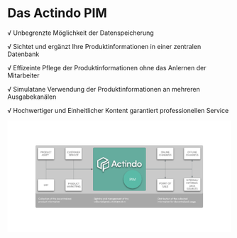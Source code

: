 # Das Actindo PIM

√ Unbegrenzte Möglichkeit der Datenspeicherung

√ Sichtet und ergänzt Ihre Produktinformationen in einer zentralen Datenbank

√ Effizeinte Pflege der Produktinformationen ohne das Anlernen der Mitarbeiter

√ Simulatane Verwendung der Produktinformationen an mehreren Ausgabekanälen

√ Hochwertiger und Einheitlicher Kontent garantiert professionellen Service

![Wie2](/assets/Wie2.png)

